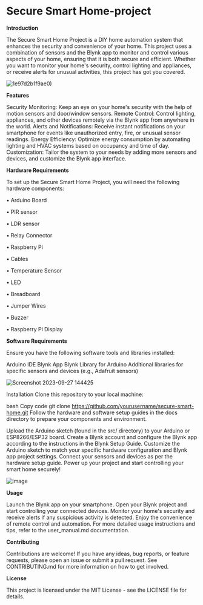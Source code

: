 # Secure Smart Home-project

**Introduction**

The Secure Smart Home Project is a DIY home automation system that enhances the security and convenience of your home. This project uses a combination of sensors and the Blynk app to monitor and control various aspects of your home, ensuring that it is both secure and efficient. Whether you want to monitor your home's security, control lighting and appliances, or receive alerts for unusual activities, this project has got you covered.

![1](https://github.com/Anandprati/smart-home-project/assets/94226733/b240482a-eed6-4ccf-8173-a6d42f72ee0c)e97d2b1f9ae0)


**Features**

Security Monitoring: Keep an eye on your home's security with the help of motion sensors and door/window sensors.
Remote Control: Control lighting, appliances, and other devices remotely via the Blynk app from anywhere in the world.
Alerts and Notifications: Receive instant notifications on your smartphone for events like unauthorized entry, fire, or unusual sensor readings.
Energy Efficiency: Optimize energy consumption by automating lighting and HVAC systems based on occupancy and time of day.
Customization: Tailor the system to your needs by adding more sensors and devices, and customize the Blynk app interface.

**Hardware Requirements**

To set up the Secure Smart Home Project, you will need the following hardware components:

• Arduino Board

• PIR sensor

• LDR sensor

• Relay Connector

• Raspberry Pi

• Cables

• Temperature Sensor

• LED

• Breadboard

• Jumper Wires

• Buzzer

• Raspberry Pi Display

**Software Requirements**

Ensure you have the following software tools and libraries installed:

Arduino IDE
Blynk App
Blynk Library for Arduino
Additional libraries for specific sensors and devices (e.g., Adafruit sensors)

![Screenshot 2023-09-27 144425](https://github.com/Anandprati/smart-home-project/assets/94226733/9d4c315e-366e-4376-bd41-404e0fc1fd86)


Installation
Clone this repository to your local machine:

bash
Copy code
git clone https://github.com/yourusername/secure-smart-home.git
Follow the hardware and software setup guides in the docs directory to prepare your components and environment.

Upload the Arduino sketch (found in the src/ directory) to your Arduino or ESP8266/ESP32 board.
Create a Blynk account and configure the Blynk app according to the instructions in the Blynk Setup Guide.
Customize the Arduino sketch to match your specific hardware configuration and Blynk app project settings.
Connect your sensors and devices as per the hardware setup guide.
Power up your project and start controlling your smart home securely!

![image](https://github.com/Anandprati/smart-home-project/assets/94226733/0bf70512-61bc-4237-b0a7-5941ed9dabd6)


**Usage**

Launch the Blynk app on your smartphone.
Open your Blynk project and start controlling your connected devices.
Monitor your home's security and receive alerts if any suspicious activity is detected.
Enjoy the convenience of remote control and automation.
For more detailed usage instructions and tips, refer to the user_manual.md documentation.

**Contributing**

Contributions are welcome! If you have any ideas, bug reports, or feature requests, please open an issue or submit a pull request. See CONTRIBUTING.md for more information on how to get involved.

**License**

This project is licensed under the MIT License - see the LICENSE file for details.




